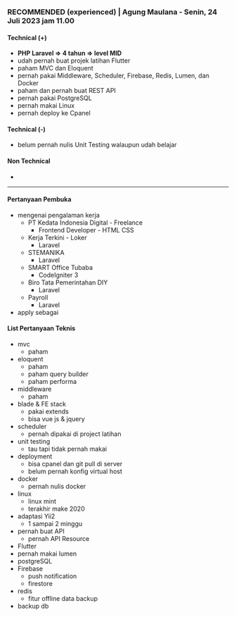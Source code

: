### **RECOMMENDED (experienced)** | Agung Maulana - Senin, 24 Juli 2023 jam 11.00

#### Technical (+) 

- **PHP Laravel => 4 tahun => level MID**  
- udah pernah buat projek latihan Flutter
-  paham MVC dan Eloquent
- pernah pakai Middleware, Scheduler, Firebase, Redis, Lumen, dan Docker
- paham dan pernah buat REST API
- pernah pakai PostgreSQL
- pernah makai Linux 
- pernah deploy ke Cpanel 

#### Technical (-)  

- belum pernah nulis Unit Testing walaupun udah belajar

#### Non Technical  

- 

---

#### Pertanyaan Pembuka

- mengenai pengalaman kerja  
	- PT Kedata Indonesia Digital - Freelance
		- Frontend Developer - HTML CSS
	- Kerja Terkini - Loker
		- Laravel
	- STEMANIKA
		- Laravel
	- SMART Office Tubaba
		- CodeIgniter 3
	- Biro Tata Pemerintahan DIY
		- Laravel
	- Payroll
		- Laravel
- apply sebagai


#### List Pertanyaan Teknis

- mvc
	- paham
- eloquent
	- paham
	- paham query builder
	- paham performa
- middleware
	- paham
- blade & FE stack
	- pakai extends
	- bisa vue js & jquery
- scheduler
	- pernah dipakai di project latihan
- unit testing
	- tau tapi tidak pernah makai
- deployment
	- bisa cpanel dan git pull di server
	- belum pernah konfig virtual host
- docker
	- pernah nulis docker
- linux
	- linux mint
	- terakhir make 2020
- adaptasi Yii2
	- 1 sampai 2 minggu
- pernah buat API
	- pernah API Resource
- Flutter
- pernah makai lumen
- postgreSQL
- Firebase
	- push notification
	- firestore
- redis
	- fitur offline data backup
- backup db